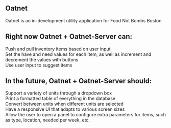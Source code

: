 ## Oatnet

Oatnet is an in-development utility application for Food Not Bombs Boston

## Right now Oatnet + Oatnet-Server can:

Push and pull inventory items based on user input  
Set the have and need values for each item, as well as increment and decrement the values with buttons  
Use user input to suggest items  

## In the future, Oatnet + Oatnet-Server should:

Support a variety of units through a dropdown box  
Print a formatted table of everything in the database  
Convert between units when different units are selected  
Have a responsive UI that adapts to various screen sizes  
Allow the user to open a panel to configure extra parameters for items, such as type, location, needed per week, etc.  